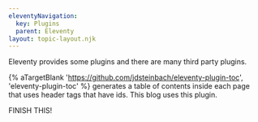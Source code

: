 ```yaml
---
eleventyNavigation:
  key: Plugins
  parent: Eleventy
layout: topic-layout.njk
---
```


Eleventy provides some plugins and there are many third party plugins.

{% aTargetBlank 'https://github.com/jdsteinbach/eleventy-plugin-toc', 'eleventy-plugin-toc' %}
generates a table of contents inside each page
that uses header tags that have ids.
This blog uses this plugin.

FINISH THIS!
